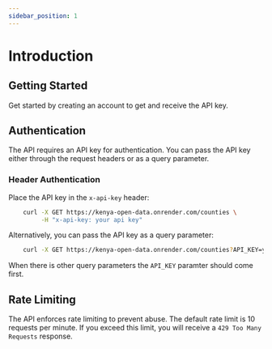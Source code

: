 ```yaml
---
sidebar_position: 1
---
```


# Introduction

## Getting Started

Get started by creating an account to get and receive the API key.

## Authentication

The API requires an API key for authentication. You can pass the API key either through the request headers or as a query parameter.

### Header Authentication

Place the API key in the `x-api-key` header:


```bash
    curl -X GET https://kenya-open-data.onrender.com/counties \
         -H "x-api-key: your api key"
```

Alternatively, you can pass the API key as a query parameter:


```bash
    curl -X GET https://kenya-open-data.onrender.com/counties?API_KEY=your api key 
```

When there is other query parameters the `API_KEY` paramter should come first.


## Rate Limiting

The API enforces rate limiting to prevent abuse. The default rate limit is 10 requests per minute. If you exceed this limit, you will receive a `429 Too Many Requests` response.



